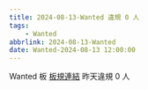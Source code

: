 ```yaml
---
title: 2024-08-13-Wanted 違規 0 人
tags:
    - Wanted
abbrlink: 2024-08-13-Wanted
date: Wanted-2024-08-13 12:00:00
---
```

Wanted 板 [板規連結](https://www.ptt.cc/bbs/Wanted/M.1608829773.A.D3B.html)
昨天違規 0 人
